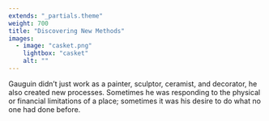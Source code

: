 ```yaml
---
extends: "_partials.theme"
weight: 700
title: "Discovering New Methods"
images:
  - image: "casket.png"
    lightbox: "casket"
    alt: ""
---
```


Gauguin didn’t just work as a painter, sculptor, ceramist, and decorator, he also created new processes. Sometimes he was responding to the physical or financial limitations of a place; sometimes it was his desire to do what no one had done before.
